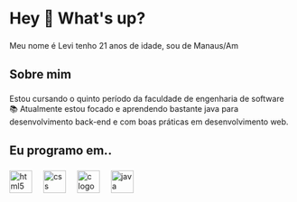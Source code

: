 <h1 align="left">Hey 👋 What's up?</h1>

###

<p align="left">Meu nome é Levi tenho 21 anos de idade, sou de Manaus/Am </p>

###

<h2 align="left">Sobre mim</h2>

###

<p align="left"> Estou cursando o quinto período da faculdade de engenharia de software <br>📚 Atualmente estou focado e aprendendo bastante java para desenvolvimento back-end e com boas práticas em desenvolvimento web. <br>

###

<h2 align="left">Eu programo em..</h2>

###

<div align="left">

  <img src="https://cdn.jsdelivr.net/gh/devicons/devicon/icons/html5/html5-original.svg" height="40" alt="html5 logo"  />
  <img width="12" />
  <img src="https://www.flaticon.com/br/icone-gratis/css-3_5968242" height="40" alt="css logo"  />
  <img width="12" />
  <img src="https://cdn.jsdelivr.net/gh/devicons/devicon/icons/c/c-original.svg" height="40" alt="c logo"  />
  <img width="12" />
  <img src="https://cdn.jsdelivr.net/gh/devicons/devicon/icons/java/java-original.svg" height="40" alt="java logo"  />
  <img width="12" />
  
</div>

###
